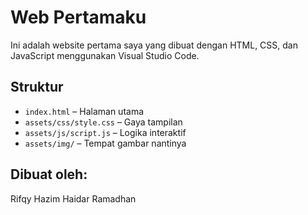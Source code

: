 # Web Pertamaku

Ini adalah website pertama saya yang dibuat dengan HTML, CSS, dan JavaScript menggunakan Visual Studio Code.

## Struktur

- `index.html` – Halaman utama
- `assets/css/style.css` – Gaya tampilan
- `assets/js/script.js` – Logika interaktif
- `assets/img/` – Tempat gambar nantinya

## Dibuat oleh:
Rifqy Hazim Haidar Ramadhan
